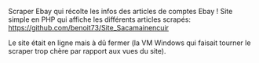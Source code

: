 Scraper Ebay qui récolte les infos des articles de comptes Ebay !
Site simple en PHP qui affiche les différents articles scrapés: https://github.com/benoit73/Site_Sacamainencuir

Le site était en ligne mais à dû fermer (la VM Windows qui faisait tourner le scraper trop chère par rapport aux vues du site).
